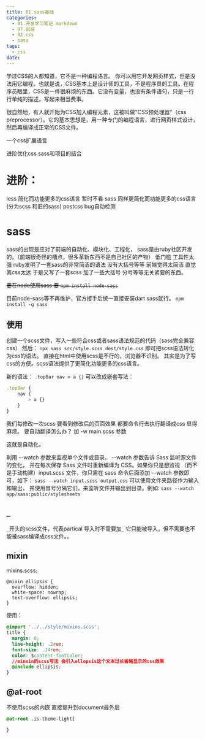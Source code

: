 ```yaml
---
title: 01.sass基础
categories:
  - 01.开发学习笔记 markdown
  - 07.前端
  - 02.css
  - sass
tags:
  - css
date:
---
```


学过CSS的人都知道，它不是一种编程语言。
你可以用它开发网页样式，但是没法用它编程。也就是说，CSS基本上是设计师的工具，不是程序员的工具。在程序员眼里，CSS是一件很麻烦的东西。它没有变量，也没有条件语句，只是一行行单纯的描述，写起来相当费事。

很自然地，有人就开始为CSS加入编程元素，这被叫做"CSS预处理器"（css preprocessor）。它的基本思想是，用一种专门的编程语言，进行网页样式设计，然后再编译成正常的CSS文件。

一个css扩展语言

进阶优化css
sass和项目的结合

# 进阶：
less 简化而功能更多的css语言 暂时不看
sass 同样更简化而功能更多的css语言 (分为scss 和旧的sass)
postcss bug自动检测

# sass
sass的出现是应对了前端的自动化、模块化、工程化，
sass是由ruby社区开发的。（前端很奇怪的槽点，很多革新东西不是自己社区的产物）
低门槛 工具性太强
ruby发明了一套sass的非常简洁的语法 没有大括号等等
前端觉得太简洁 直觉离css太远
于是又写了一套scss 加了一些大括号 分号等等无关紧要的东西。

~~要在node使用sass 要
`npm install node-sass`~~

目前node-sass等不再维护，官方接手后统一直接安装dart sass就行。
`npm install -g sass`

## 使用
创建一个scss文件，写入一些符合css或者sass语法规范的代码（sass完全兼容css）
然后：
`npx sass src/style.scss dest/style.css`
即可把scss语法转化为css的语法。
直接在html中使用scss是不行的，浏览器不识别。
其实是为了写css的方便。scss语法提供了更简化功能更多的css语言。

新的语法：
`.topBar nav > a {}`
可以改成嵌套写法：
```js
.topBar {
    nav {
        > a {}
    }
}
```

我们每修改一次scss 要看到修改后的页面效果 都要命令行去执行翻译成css 显得麻烦。
要自动翻译怎么办？
加 -w main.scss 参数

这就是自动化。

利用 --watch 参数来监视单个文件或目录。 --watch 参数告诉 Sass 监听源文件的变化， 并在每次保存 Sass 文件时重新编译为 CSS。如果你只是想监视 （而不是手动构建）input.scss 文件，你只需在 sass 命令后面添加 --watch 参数即可，如下：
`sass --watch input.scss output.css`
可以使用文件夹路径作为输入和输出， 并使用冒号分隔它们，来监听文件并输出到目录。例如:
`sass --watch app/sass:public/stylesheets`


## _
`_`开头的scss文件，代表partical 导入时不需要加`_`
它只能被导入，但不需要也不能被sass编译成css文件。。


## mixin

mixins.scss:
```
@mixin ellipsis {
  overflow: hidden;
  white-space: nowrap;
  text-overflow: ellipsis;
}
```

使用：
```css
@import '../../style/mixins.scss';
title {
  margin: 0;
  line-height: .2rem;
  font-size: .14rem;
  color: $content-fontcolor;
  //minxin的scss写法 会引入ellopsis这个文本过长省略显示的css效果
  @include ellipsis;
}
```

## @at-root
不使用scss的内嵌 直接提升到document最外层
```css
@at-root .is-theme-light{

}
```